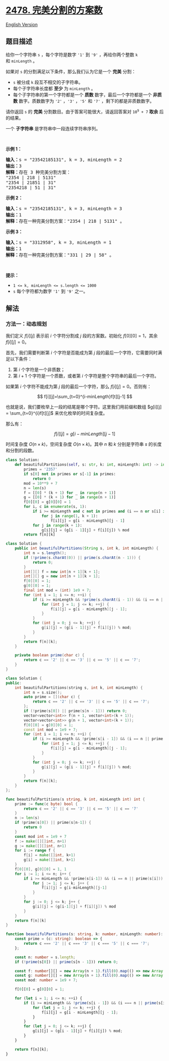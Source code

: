 # [2478. 完美分割的方案数](https://leetcode.cn/problems/number-of-beautiful-partitions)

[English Version](/solution/2400-2499/2478.Number%20of%20Beautiful%20Partitions/README_EN.md)

<!-- tags:字符串,动态规划 -->

<!-- difficulty:困难 -->

## 题目描述

<!-- 这里写题目描述 -->

<p>给你一个字符串&nbsp;<code>s</code>&nbsp;，每个字符是数字&nbsp;<code>'1'</code>&nbsp;到&nbsp;<code>'9'</code>&nbsp;，再给你两个整数&nbsp;<code>k</code> 和&nbsp;<code>minLength</code>&nbsp;。</p>

<p>如果对 <code>s</code>&nbsp;的分割满足以下条件，那么我们认为它是一个 <strong>完美</strong>&nbsp;分割：</p>

<ul>
	<li><code>s</code>&nbsp;被分成 <code>k</code>&nbsp;段互不相交的子字符串。</li>
	<li>每个子字符串长度都 <strong>至少</strong>&nbsp;为&nbsp;<code>minLength</code>&nbsp;。</li>
	<li>每个子字符串的第一个字符都是一个 <b>质数</b> 数字，最后一个字符都是一个 <strong>非质数</strong>&nbsp;数字。质数数字为&nbsp;<code>'2'</code>&nbsp;，<code>'3'</code>&nbsp;，<code>'5'</code>&nbsp;和&nbsp;<code>'7'</code>&nbsp;，剩下的都是非质数数字。</li>
</ul>

<p>请你返回 <code>s</code>&nbsp;的 <strong>完美</strong>&nbsp;分割数目。由于答案可能很大，请返回答案对&nbsp;<code>10<sup>9</sup> + 7</code>&nbsp;<strong>取余</strong>&nbsp;后的结果。</p>

<p>一个 <strong>子字符串</strong>&nbsp;是字符串中一段连续字符串序列。</p>

<p>&nbsp;</p>

<p><strong>示例 1：</strong></p>

<pre>
<b>输入：</b>s = "23542185131", k = 3, minLength = 2
<b>输出：</b>3
<b>解释：</b>存在 3 种完美分割方案：
"2354 | 218 | 5131"
"2354 | 21851 | 31"
"2354218 | 51 | 31"
</pre>

<p><strong>示例 2：</strong></p>

<pre>
<b>输入：</b>s = "23542185131", k = 3, minLength = 3
<b>输出：</b>1
<b>解释：</b>存在一种完美分割方案："2354 | 218 | 5131" 。
</pre>

<p><strong>示例 3：</strong></p>

<pre>
<b>输入：</b>s = "3312958", k = 3, minLength = 1
<b>输出：</b>1
<b>解释：</b>存在一种完美分割方案："331 | 29 | 58" 。
</pre>

<p>&nbsp;</p>

<p><strong>提示：</strong></p>

<ul>
	<li><code>1 &lt;= k, minLength &lt;= s.length &lt;= 1000</code></li>
	<li><code>s</code>&nbsp;每个字符都为数字&nbsp;<code>'1'</code>&nbsp;到&nbsp;<code>'9'</code> 之一。</li>
</ul>

## 解法

### 方法一：动态规划

我们定义 $f[i][j]$ 表示前 $i$ 个字符分割成 $j$ 段的方案数。初始化 $f[0][0] = 1$，其余 $f[i][j] = 0$。

首先，我们需要判断第 $i$ 个字符是否能成为第 $j$ 段的最后一个字符，它需要同时满足以下条件：

1. 第 $i$ 个字符是一个非质数；
1. 第 $i+1$ 个字符是一个质数，或者第 $i$ 个字符是整个字符串的最后一个字符。

如果第 $i$ 个字符不能成为第 $j$ 段的最后一个字符，那么 $f[i][j]=0$。否则有：

$$
f[i][j]=\sum_{t=0}^{i-minLength}f[t][j-1]
$$

也就是说，我们要枚举上一段的结尾是哪个字符。这里我们用前缀和数组 $g[i][j] = \sum_{t=0}^{i}f[t][j]$ 来优化枚举的时间复杂度。

那么有：

$$
f[i][j]=g[i-minLength][j-1]
$$

时间复杂度 $O(n \times k)$，空间复杂度 $O(n \times k)$。其中 $n$ 和 $k$ 分别是字符串 $s$ 的长度和分割的段数。

<!-- tabs:start -->

```python
class Solution:
    def beautifulPartitions(self, s: str, k: int, minLength: int) -> int:
        primes = '2357'
        if s[0] not in primes or s[-1] in primes:
            return 0
        mod = 10**9 + 7
        n = len(s)
        f = [[0] * (k + 1) for _ in range(n + 1)]
        g = [[0] * (k + 1) for _ in range(n + 1)]
        f[0][0] = g[0][0] = 1
        for i, c in enumerate(s, 1):
            if i >= minLength and c not in primes and (i == n or s[i] in primes):
                for j in range(1, k + 1):
                    f[i][j] = g[i - minLength][j - 1]
            for j in range(k + 1):
                g[i][j] = (g[i - 1][j] + f[i][j]) % mod
        return f[n][k]
```

```java
class Solution {
    public int beautifulPartitions(String s, int k, int minLength) {
        int n = s.length();
        if (!prime(s.charAt(0)) || prime(s.charAt(n - 1))) {
            return 0;
        }
        int[][] f = new int[n + 1][k + 1];
        int[][] g = new int[n + 1][k + 1];
        f[0][0] = 1;
        g[0][0] = 1;
        final int mod = (int) 1e9 + 7;
        for (int i = 1; i <= n; ++i) {
            if (i >= minLength && !prime(s.charAt(i - 1)) && (i == n || prime(s.charAt(i)))) {
                for (int j = 1; j <= k; ++j) {
                    f[i][j] = g[i - minLength][j - 1];
                }
            }
            for (int j = 0; j <= k; ++j) {
                g[i][j] = (g[i - 1][j] + f[i][j]) % mod;
            }
        }
        return f[n][k];
    }

    private boolean prime(char c) {
        return c == '2' || c == '3' || c == '5' || c == '7';
    }
}
```

```cpp
class Solution {
public:
    int beautifulPartitions(string s, int k, int minLength) {
        int n = s.size();
        auto prime = [](char c) {
            return c == '2' || c == '3' || c == '5' || c == '7';
        };
        if (!prime(s[0]) || prime(s[n - 1])) return 0;
        vector<vector<int>> f(n + 1, vector<int>(k + 1));
        vector<vector<int>> g(n + 1, vector<int>(k + 1));
        f[0][0] = g[0][0] = 1;
        const int mod = 1e9 + 7;
        for (int i = 1; i <= n; ++i) {
            if (i >= minLength && !prime(s[i - 1]) && (i == n || prime(s[i]))) {
                for (int j = 1; j <= k; ++j) {
                    f[i][j] = g[i - minLength][j - 1];
                }
            }
            for (int j = 0; j <= k; ++j) {
                g[i][j] = (g[i - 1][j] + f[i][j]) % mod;
            }
        }
        return f[n][k];
    }
};
```

```go
func beautifulPartitions(s string, k int, minLength int) int {
	prime := func(c byte) bool {
		return c == '2' || c == '3' || c == '5' || c == '7'
	}
	n := len(s)
	if !prime(s[0]) || prime(s[n-1]) {
		return 0
	}
	const mod int = 1e9 + 7
	f := make([][]int, n+1)
	g := make([][]int, n+1)
	for i := range f {
		f[i] = make([]int, k+1)
		g[i] = make([]int, k+1)
	}
	f[0][0], g[0][0] = 1, 1
	for i := 1; i <= n; i++ {
		if i >= minLength && !prime(s[i-1]) && (i == n || prime(s[i])) {
			for j := 1; j <= k; j++ {
				f[i][j] = g[i-minLength][j-1]
			}
		}
		for j := 0; j <= k; j++ {
			g[i][j] = (g[i-1][j] + f[i][j]) % mod
		}
	}
	return f[n][k]
}
```

```ts
function beautifulPartitions(s: string, k: number, minLength: number): number {
    const prime = (c: string): boolean => {
        return c === '2' || c === '3' || c === '5' || c === '7';
    };

    const n: number = s.length;
    if (!prime(s[0]) || prime(s[n - 1])) return 0;

    const f: number[][] = new Array(n + 1).fill(0).map(() => new Array(k + 1).fill(0));
    const g: number[][] = new Array(n + 1).fill(0).map(() => new Array(k + 1).fill(0));
    const mod: number = 1e9 + 7;

    f[0][0] = g[0][0] = 1;

    for (let i = 1; i <= n; ++i) {
        if (i >= minLength && !prime(s[i - 1]) && (i === n || prime(s[i]))) {
            for (let j = 1; j <= k; ++j) {
                f[i][j] = g[i - minLength][j - 1];
            }
        }
        for (let j = 0; j <= k; ++j) {
            g[i][j] = (g[i - 1][j] + f[i][j]) % mod;
        }
    }

    return f[n][k];
}
```

<!-- tabs:end -->

<!-- end -->
